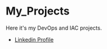 # My_Projects
 Here it's my DevOps and IAC projects.

* [Linkedin Profile](https://linkedin.com/in/lvp1991)